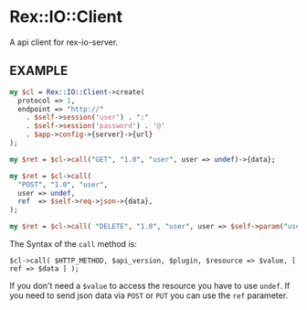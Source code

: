 # Rex::IO::Client

A api client for rex-io-server.

## EXAMPLE

```perl
my $cl = Rex::IO::Client->create(
  protocol => 1,
  endpoint => "http://"
    . $self->session('user') . ":"
    . $self->session('password') . '@'
    . $app->config->{server}->{url}
);

my $ret = $cl->call("GET", "1.0", "user", user => undef)->{data};

my $ret = $cl->call(
  "POST", "1.0", "user",
  user => undef,
  ref  => $self->req->json->{data},
);

my $ret = $cl->call( "DELETE", "1.0", "user", user => $self->param("user_id") );

```

The Syntax of the `call` method is:

```
$cl->call( $HTTP_METHOD, $api_version, $plugin, $resource => $value, [ ref => $data ] );
```

If you don't need a `$value` to access the resource you have to use `undef`.
If you need to send json data via `POST` or `PUT` you can use the `ref` parameter.


